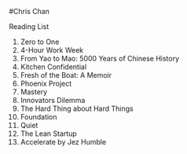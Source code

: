 #Chris Chan

Reading List
1. Zero to One
2. 4-Hour Work Week
3. From Yao to Mao: 5000 Years of Chinese History
4. Kitchen Confidential
5. Fresh of the Boat: A Memoir
6. Phoenix Project
7. Mastery
8. Innovators Dilemma
9. The Hard Thing about Hard Things
10. Foundation
11. Quiet
12. The Lean Startup
13. Accelerate by Jez Humble
